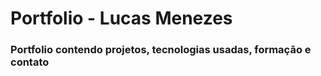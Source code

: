 # Portfolio - Lucas Menezes

### Portfolio contendo projetos, tecnologias usadas, formação e contato
